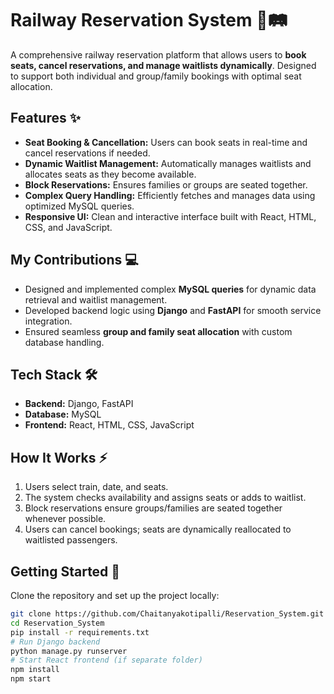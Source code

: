 # Railway Reservation System 🚆🛤️

A comprehensive railway reservation platform that allows users to **book seats, cancel reservations, and manage waitlists dynamically**. Designed to support both individual and group/family bookings with optimal seat allocation.

## Features ✨

- **Seat Booking & Cancellation:** Users can book seats in real-time and cancel reservations if needed.  
- **Dynamic Waitlist Management:** Automatically manages waitlists and allocates seats as they become available.  
- **Block Reservations:** Ensures families or groups are seated together.  
- **Complex Query Handling:** Efficiently fetches and manages data using optimized MySQL queries.  
- **Responsive UI:** Clean and interactive interface built with React, HTML, CSS, and JavaScript.

## My Contributions 💻

- Designed and implemented complex **MySQL queries** for dynamic data retrieval and waitlist management.  
- Developed backend logic using **Django** and **FastAPI** for smooth service integration.  
- Ensured seamless **group and family seat allocation** with custom database handling.

## Tech Stack 🛠️

- **Backend:** Django, FastAPI  
- **Database:** MySQL  
- **Frontend:** React, HTML, CSS, JavaScript  

## How It Works ⚡

1. Users select train, date, and seats.  
2. The system checks availability and assigns seats or adds to waitlist.  
3. Block reservations ensure groups/families are seated together whenever possible.  
4. Users can cancel bookings; seats are dynamically reallocated to waitlisted passengers.  

## Getting Started 🚀

Clone the repository and set up the project locally:

```bash
git clone https://github.com/Chaitanyakotipalli/Reservation_System.git
cd Reservation_System
pip install -r requirements.txt
# Run Django backend
python manage.py runserver
# Start React frontend (if separate folder)
npm install
npm start
